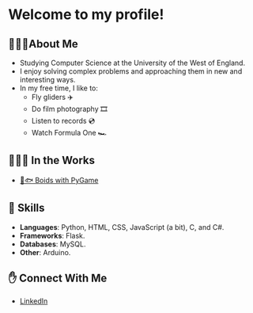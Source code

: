 # Welcome to my profile!

## 🙋🏻‍♂️About Me
* Studying Computer Science at the University of the West of England.
* I enjoy solving complex problems and approaching them in new and interesting ways.
* In my free time, I like to:
  * Fly gliders ✈️
  * Do film photography 🎞️
  * Listen to records 💿
  * Watch Formula One 🏎️

## 👷🏻‍♂️ In the Works
- [🦅🐟 Boids with PyGame](https://github.com/JamesJewsbury/Boids-With-PyGame)

## 🧰 Skills
* **Languages**: Python, HTML, CSS, JavaScript (a bit), C, and C#.
* **Frameworks**: Flask.
* **Databases**: MySQL.
* **Other**: Arduino.

## ✋ Connect With Me
* [LinkedIn](https://www.linkedin.com/in/james-jewsbury/)

